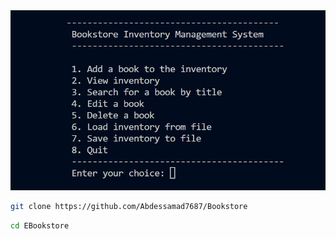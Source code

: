 <img src="https://github.com/Abdessamad7687/Bookstore/blob/main/Menu.jpg" >


```bash
git clone https://github.com/Abdessamad7687/Bookstore
```


```bash
cd EBookstore
```
